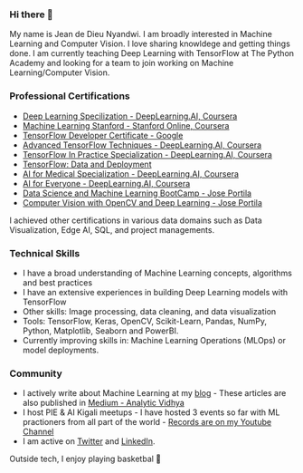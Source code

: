 ### Hi there 👋

My name is Jean de Dieu Nyandwi. I am broadly interested in Machine Learning and Computer Vision. I love sharing knowldege and getting things done. I am currently teaching Deep Learning with TensorFlow at The Python Academy and looking for a team to join working on Machine Learning/Computer Vision. 


### Professional Certifications

* [Deep Learning Specilization - DeepLearning.AI, Coursera](https://github.com/Nyandwi/nyandwi/blob/main/professional%20certificates/Jean%20-%20Deep%20Learning%20Specialization.pdf)
* [Machine Learning Stanford - Stanford Online, Coursera](https://github.com/Nyandwi/nyandwi/blob/main/professional%20certificates/Jean%20-%20Machine%20Learning%20Stanford.pdf)
* [TensorFlow Developer Certificate - Google](https://github.com/Nyandwi/nyandwi/blob/main/professional%20certificates/Jean%20-%20TensorFlow%20Developer%20Certificate.pdf)
* [Advanced TensorFlow Techniques - DeepLearning.AI, Coursera](https://github.com/Nyandwi/nyandwi/blob/main/professional%20certificates/Jean%20-%20TensorFlow%20Advanced.pdf)
* [TensorFlow In Practice Specialization - DeepLearning.AI, Coursera](https://github.com/Nyandwi/nyandwi/blob/main/professional%20certificates/Jean%20-%20DeepLearning.AI%20TensorFlow.pdf)
* [TensorFlow: Data and Deployment](https://github.com/Nyandwi/nyandwi/blob/main/professional%20certificates/Jean%20-%20TF%20Specialization%20Certificate.pdf)
* [AI for Medical Specialization - DeepLearning.AI, Coursera](https://github.com/Nyandwi/nyandwi/blob/main/professional%20certificates/Jean%20-%20AI%20for%20Medicine%20Specialization.pdf)
* [AI for Everyone - DeepLearning.AI, Coursera](https://github.com/Nyandwi/nyandwi/blob/main/professional%20certificates/Jean%20-%20AI%20For%20Everyone%20Certificate.pdf)
* [Data Science and Machine Learning BootCamp - Jose Portila](https://github.com/Nyandwi/nyandwi/blob/main/professional%20certificates/Jean%20-%20DS%20and%20ML%20Bootcamp%20Full.pdf)
* [Computer Vision with OpenCV and Deep Learning - Jose Portila](https://github.com/Nyandwi/nyandwi/blob/main/professional%20certificates/Jean%20-%20Udemy%20Computer%20Vision.pdf)

I achieved other certifications in various data domains such as Data Visualization, Edge AI, SQL, and project managements.

### Technical Skills
* I have a broad understanding of Machine Learning concepts, algorithms and best practices
* I have an extensive experiences in building Deep Learning models with TensorFlow
* Other skills: Image processing, data cleaning, and data visualization
* Tools: TensorFlow, Keras, OpenCV, Scikit-Learn, Pandas, NumPy, Python, Matplotlib, Seaborn and PowerBI. 
* Currently improving skills in: Machine Learning Operations (MLOps) or model deployments. 

### Community

* I actively write about Machine Learning at my [blog](https://jeande.tech) - These articles are also published in [Medium - Analytic Vidhya](https://jeande.medium.com)
* I host PIE & AI Kigali meetups - I have hosted 3 events so far with ML practioners from all part of the world - [Records are on my Youtube Channel](https://www.youtube.com/channel/UCSPFIgLyc2t-pNim-CdyBNQ/videos)
* I am active on [Twitter](https://twitter.com/Jeande_d) and [LinkedIn](https://www.linkedin.com/in/nyandwi/). 


Outside tech, I enjoy playing basketbal :basketball: 




